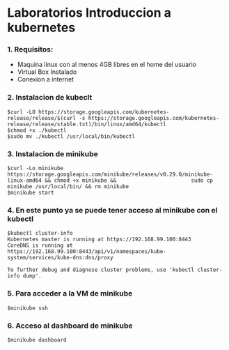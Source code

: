 # Laboratorios Introduccion a kubernetes

### 1. Requisitos:
- Maquina linux con al menos 4GB libres en el home del usuario
- Virtual Box Instalado
- Conexion a internet

### 2. Instalacion de kubeclt
    $curl -LO https://storage.googleapis.com/kubernetes-release/release/$(curl -s https://storage.googleapis.com/kubernetes-release/release/stable.txt)/bin/linux/amd64/kubectl
    $chmod +x ./kubectl
    $sudo mv ./kubectl /usr/local/bin/kubectl

### 3. Instalacion de minikube
    $curl -Lo minikube https://storage.googleapis.com/minikube/releases/v0.29.0/minikube-linux-amd64 && chmod +x minikube &&                        sudo cp minikube /usr/local/bin/ && rm minikube
    $minikube start

### 4. En este punto ya se puede tener acceso al minikube con el kubectl
    $kubectl cluster-info
    Kubernetes master is running at https://192.168.99.100:8443
    CoreDNS is running at https://192.168.99.100:8443/api/v1/namespaces/kube-system/services/kube-dns:dns/proxy

    To further debug and diagnose cluster problems, use 'kubectl cluster-info dump'.

### 5. Para acceder a la VM de minikube
    $minikube ssh
    
### 6. Acceso al dashboard de minikube
    $minikube dashboard
